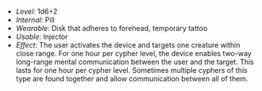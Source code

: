 - *Level*: 1d6+2
- *Internal*: Pill
- *Wearable*: Disk that adheres to forehead, temporary tattoo
- *Usable*: Injector
- *Effect*: The user activates the device and targets one creature within close range.  For one hour per cypher level, the device enables two-way long-range mental  communication between the user and the target. This lasts for one hour per cypher level. Sometimes multiple cyphers of this type are found together and allow communication between all of them.